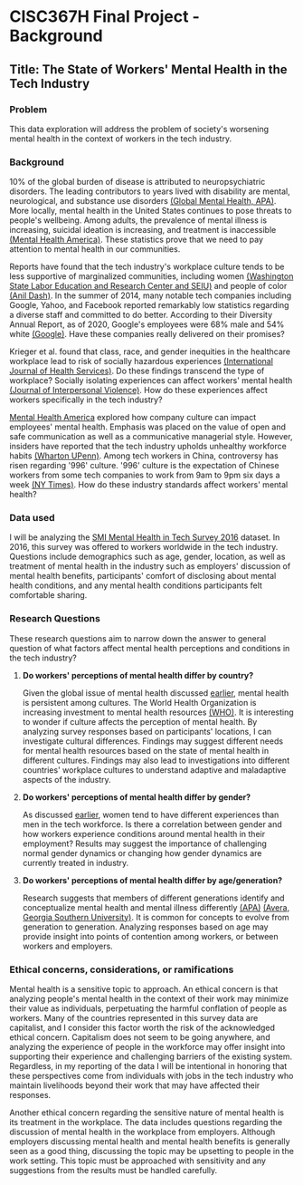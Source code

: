 # CISC367H Final Project - Background
## Title: The State of Workers' Mental Health in the Tech Industry
### Problem 
This data exploration will address the problem of society's worsening mental health in the context of workers in the tech industry. 
### Background
10% of the global burden of disease is attributed to neuropsychiatric disorders. The leading contributors to years lived with disability are mental, neurological, and substance use disorders [(Global Mental Health, APA)](https://www.psychiatry.org/psychiatrists/international/global-mental-health). More locally, mental health in the United States continues to pose threats to people's wellbeing. Among adults, the prevalence of mental illness is increasing, suicidal ideation is increasing, and treatment is inaccessible [(Mental Health America)](https://www.mhanational.org/issues/state-mental-health-america). These statistics prove that we need to pay attention to mental health in our communities. 

Reports have found that the tech industry's workplace culture tends to be less supportive of marginalized communities, including women [(Washington State Labor Education and Research Center and SEIU)](https://georgetown.southseattle.edu/sites/georgetown.southseattle.edu/files/2020-10/GenderDivideInTech-Final%5B5146%5D_1.pdf) and people of color [(Anil Dash)](http://anildash.com/2007/02/23/the_old_boys_cl/). In the summer of 2014, many notable tech companies including Google, Yahoo, and Facebook reported remarkably low statistics regarding a diverse staff and committed to do better. According to their Diversity Annual Report, as of 2020, Google's employees were 68% male and 54% white [(Google)](https://kstatic.googleusercontent.com/files/25badfc6b6d1b33f3b87372ff7545d79261520d821e6ee9a82c4ab2de42a01216be2156bc5a60ae3337ffe7176d90b8b2b3000891ac6e516a650ecebf0e3f866). Have these companies really delivered on their promises? 

Krieger et al. found that class, race, and gender inequities in the healthcare workplace lead to risk of socially hazardous experiences [(International Journal of Health Services)](https://pubmed.ncbi.nlm.nih.gov/16524165/). Do these findings transcend the type of workplace? Socially isolating experiences can affect workers' mental health [(Journal of Interpersonal Violence)](https://journals.sagepub.com/doi/abs/10.1177/0886260508317182). How do these experiences affect workers specifically in the tech industry? 

[Mental Health America](https://www.mhanational.org/blog/how-company-culture-may-be-impacting-your-mental-health) explored how company culture can impact employees' mental health. Emphasis was placed on the value of open and safe communication as well as a communicative managerial style. However, insiders have reported that the tech industry upholds unhealthy workforce habits [(Wharton UPenn)](https://knowledge.wharton.upenn.edu/article/silicon-valley-work-culture/). Among tech workers in China, controversy has risen regarding '996' culture. '996' culture is the expectation of Chinese workers from some tech companies to work from 9am to 9pm six days a week [(NY Times)](https://www.nytimes.com/2019/04/29/technology/china-996-jack-ma.html). How do these industry standards affect workers' mental health? 

### Data used 
I will be analyzing the [SMI Mental Health in Tech Survey 2016](https://www.kaggle.com/osmi/mental-health-in-tech-2016?select=osmi-survey-2016_1479139902.json) dataset. In 2016, this survey was offered to workers worldwide in the tech industry. Questions include demographics such as age, gender, location, as well as treatment of mental health in the industry such as employers' discussion of mental health benefits, participants' comfort of disclosing about mental health conditions, and any mental health conditions participants felt comfortable sharing. 

### Research Questions
These research questions aim to narrow down the answer to general question of what factors affect mental health perceptions and conditions in the tech industry? 
1. **Do workers' perceptions of mental health differ by country?**

    Given the global issue of mental health discussed [earlier](https://www.psychiatry.org/psychiatrists/international/global-mental-health), mental health is persistent among cultures. The World Health Organization is increasing investment to mental health resources [(WHO)](https://www.who.int/health-topics/mental-health#tab=tab_1). It is interesting to wonder if culture affects the perception of mental health. By analyzing survey responses based on participants' locations, I can investigate cultural differences. Findings may suggest different needs for mental health resources based on the state of mental health in different cultures. Findings may also lead to investigations into different countries' workplace cultures to understand adaptive and maladaptive aspects of the industry. 

2. **Do workers' perceptions of mental health differ by gender?**
    
    As discussed [earlier](https://georgetown.southseattle.edu/sites/georgetown.southseattle.edu/files/2020-10/GenderDivideInTech-Final%5B5146%5D_1.pdf), women tend to have different experiences than men in the tech workforce. Is there a correlation between gender and how workers experience conditions around mental health in their employment? Results may suggest the importance of challenging normal gender dynamics or changing how gender dynamics are currently treated in industry. 

3. **Do workers' perceptions of mental health differ by age/generation?**

    Research suggests that members of different generations identify and conceptualize mental health and mental illness differently [(APA)](https://www.apa.org/monitor/2019/01/gen-z) [(Avera, Georgia Southern University)](https://digitalcommons.georgiasouthern.edu/cgi/viewcontent.cgi?article=1346&context=honors-theses). It is common for concepts to evolve from generation to generation. Analyzing responses based on age may provide insight into points of contention among workers, or between workers and employers. 


### Ethical concerns, considerations, or ramifications 

Mental health is a sensitive topic to approach. An ethical concern is that analyzing people's mental health in the context of their work may minimize their value as individuals, perpetuating the harmful conflation of people as workers. Many of the countries represented in this survey data are capitalist, and I consider this factor worth the risk of the acknowledged ethical concern. Capitalism does not seem to be going anywhere, and analyzing the experience of people in the workforce may offer insight into supporting their experience and challenging barriers of the existing system. Regardless, in my reporting of the data I will be intentional in honoring that these perspectives come from individuals with jobs in the tech industry who maintain livelihoods beyond their work that may have affected their responses.

Another ethical concern regarding the sensitive nature of mental health is its treatment in the workplace. The data includes questions regarding the discussion of mental health in the workplace from employers. Although employers discussing mental health and mental health benefits is generally seen as a good thing, discussing the topic may be upsetting to people in the work setting. This topic must be approached with sensitivity and any suggestions from the results must be handled carefully.

